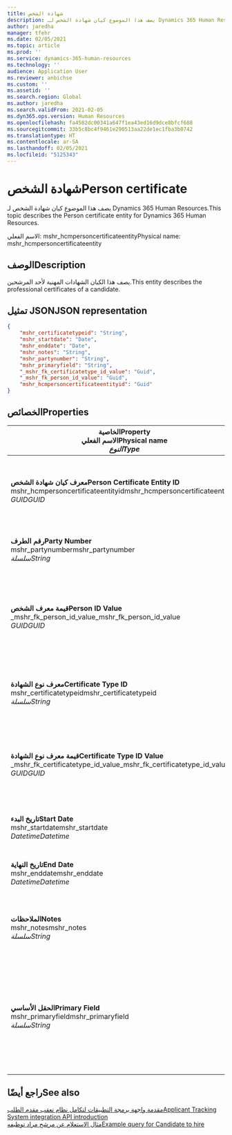 ```yaml
---
title: شهادة الشخص
description: يصف هذا الموضوع كيان شهادة الشخص لـ Dynamics 365 Human Resources.
author: jaredha
manager: tfehr
ms.date: 02/05/2021
ms.topic: article
ms.prod: ''
ms.service: dynamics-365-human-resources
ms.technology: ''
audience: Application User
ms.reviewer: anbichse
ms.custom: ''
ms.assetid: ''
ms.search.region: Global
ms.author: jaredha
ms.search.validFrom: 2021-02-05
ms.dyn365.ops.version: Human Resources
ms.openlocfilehash: fa4582dc00341a647f1ea43ed16d9dce8bfcf688
ms.sourcegitcommit: 33b5c8bc4f9461e290513aa22de1ec1fba3b0742
ms.translationtype: HT
ms.contentlocale: ar-SA
ms.lasthandoff: 02/05/2021
ms.locfileid: "5125343"
---
```

# <a name="person-certificate"></a><span data-ttu-id="63584-103">شهادة الشخص</span><span class="sxs-lookup"><span data-stu-id="63584-103">Person certificate</span></span>

<span data-ttu-id="63584-104">يصف هذا الموضوع كيان شهادة الشخص لـ Dynamics 365 Human Resources.</span><span class="sxs-lookup"><span data-stu-id="63584-104">This topic describes the Person certificate entity for Dynamics 365 Human Resources.</span></span>

<span data-ttu-id="63584-105">الاسم الفعلي: mshr_hcmpersoncertificateentity</span><span class="sxs-lookup"><span data-stu-id="63584-105">Physical name: mshr_hcmpersoncertificateentity</span></span>

## <a name="description"></a><span data-ttu-id="63584-106">الوصف</span><span class="sxs-lookup"><span data-stu-id="63584-106">Description</span></span>

<span data-ttu-id="63584-107">يصف هذا الكيان الشهادات المهنية لأحد المرشحين.</span><span class="sxs-lookup"><span data-stu-id="63584-107">This entity describes the professional certificates of a candidate.</span></span>

## <a name="json-representation"></a><span data-ttu-id="63584-108">تمثيل JSON</span><span class="sxs-lookup"><span data-stu-id="63584-108">JSON representation</span></span>

```json
{
    "mshr_certificatetypeid": "String",
    "mshr_startdate": "Date",
    "mshr_enddate": "Date",
    "mshr_notes": "String",
    "mshr_partynumber": "String",
    "mshr_primaryfield": "String",
    "_mshr_fk_certificatetype_id_value": "Guid",
    "_mshr_fk_person_id_value": "Guid",
    "mshr_hcmpersoncertificateentityid": "Guid"
}
```

## <a name="properties"></a><span data-ttu-id="63584-109">الخصائص</span><span class="sxs-lookup"><span data-stu-id="63584-109">Properties</span></span>

| <span data-ttu-id="63584-110">الخاصية</span><span class="sxs-lookup"><span data-stu-id="63584-110">Property</span></span><br><span data-ttu-id="63584-111">**الاسم الفعلي**</span><span class="sxs-lookup"><span data-stu-id="63584-111">**Physical name**</span></span><br><span data-ttu-id="63584-112">**_النوع_**</span><span class="sxs-lookup"><span data-stu-id="63584-112">**_Type_**</span></span> | <span data-ttu-id="63584-113">استخدام</span><span class="sxs-lookup"><span data-stu-id="63584-113">Use</span></span> | <span data-ttu-id="63584-114">الوصف</span><span class="sxs-lookup"><span data-stu-id="63584-114">Description</span></span> |
| --- | --- | --- |
| <span data-ttu-id="63584-115">**معرف كيان شهادة الشخص**</span><span class="sxs-lookup"><span data-stu-id="63584-115">**Person Certificate Entity ID**</span></span><br><span data-ttu-id="63584-116">mshr_hcmpersoncertificateentityid</span><span class="sxs-lookup"><span data-stu-id="63584-116">mshr_hcmpersoncertificateentityid</span></span><br><span data-ttu-id="63584-117">*GUID*</span><span class="sxs-lookup"><span data-stu-id="63584-117">*GUID*</span></span> | <span data-ttu-id="63584-118">للقراءة فقط</span><span class="sxs-lookup"><span data-stu-id="63584-118">Read-only</span></span><br><span data-ttu-id="63584-119">مطلوب</span><span class="sxs-lookup"><span data-stu-id="63584-119">Required</span></span> | <span data-ttu-id="63584-120">معرف فريد منشأ بواسطة النظام لسجل كيان شهادة الشخص.</span><span class="sxs-lookup"><span data-stu-id="63584-120">System-generated unique identifier for the person certificate entity record.</span></span> |
| <span data-ttu-id="63584-121">**رقم الطرف**</span><span class="sxs-lookup"><span data-stu-id="63584-121">**Party Number**</span></span><br><span data-ttu-id="63584-122">mshr_partynumber</span><span class="sxs-lookup"><span data-stu-id="63584-122">mshr_partynumber</span></span><br><span data-ttu-id="63584-123">*سلسلة*</span><span class="sxs-lookup"><span data-stu-id="63584-123">*String*</span></span> | <span data-ttu-id="63584-124">قراءة/كتابة</span><span class="sxs-lookup"><span data-stu-id="63584-124">Read/write</span></span><br><span data-ttu-id="63584-125">مطلوب</span><span class="sxs-lookup"><span data-stu-id="63584-125">Required</span></span> | <span data-ttu-id="63584-126">معرف الطرف (الشخص) للمرشح.</span><span class="sxs-lookup"><span data-stu-id="63584-126">The party (person) ID of the candidate.</span></span> |
| <span data-ttu-id="63584-127">**قيمة معرف الشخص**</span><span class="sxs-lookup"><span data-stu-id="63584-127">**Person ID Value**</span></span><br><span data-ttu-id="63584-128">_mshr_fk_person_id_value</span><span class="sxs-lookup"><span data-stu-id="63584-128">_mshr_fk_person_id_value</span></span><br><span data-ttu-id="63584-129">*GUID*</span><span class="sxs-lookup"><span data-stu-id="63584-129">*GUID*</span></span> | <span data-ttu-id="63584-130">للقراءة فقط</span><span class="sxs-lookup"><span data-stu-id="63584-130">Read-only</span></span><br><span data-ttu-id="63584-131">مطلوب</span><span class="sxs-lookup"><span data-stu-id="63584-131">Required</span></span><br><span data-ttu-id="63584-132">المفتاح الخارجي: mshr_dirpersonentityid لـ mshr_dirpersonentity</span><span class="sxs-lookup"><span data-stu-id="63584-132">Foreign key: mshr_dirpersonentityid of mshr_dirpersonentity</span></span> | <span data-ttu-id="63584-133">المعرف الفريد المنشأ بواسطة النظام لسجل كيان الطرف (الشخص).</span><span class="sxs-lookup"><span data-stu-id="63584-133">The system-generated identifier of the party (person) entity record.</span></span> |
| <span data-ttu-id="63584-134">**معرف نوع الشهادة**</span><span class="sxs-lookup"><span data-stu-id="63584-134">**Certificate Type ID**</span></span><br><span data-ttu-id="63584-135">mshr_certificatetypeid</span><span class="sxs-lookup"><span data-stu-id="63584-135">mshr_certificatetypeid</span></span><br><span data-ttu-id="63584-136">*سلسلة*</span><span class="sxs-lookup"><span data-stu-id="63584-136">*String*</span></span> | <span data-ttu-id="63584-137">قراءة/كتابة</span><span class="sxs-lookup"><span data-stu-id="63584-137">Read/write</span></span><br><span data-ttu-id="63584-138">مطلوب</span><span class="sxs-lookup"><span data-stu-id="63584-138">Required</span></span> |  <span data-ttu-id="63584-139">معرف نوع الشهادة المحدد في الموارد البشرية.</span><span class="sxs-lookup"><span data-stu-id="63584-139">The identifier of the certificate type defined in Human Resources.</span></span> |
| <span data-ttu-id="63584-140">**قيمة معرف نوع الشهادة**</span><span class="sxs-lookup"><span data-stu-id="63584-140">**Certificate Type ID Value**</span></span><br><span data-ttu-id="63584-141">_mshr_fk_certificatetype_id_value</span><span class="sxs-lookup"><span data-stu-id="63584-141">_mshr_fk_certificatetype_id_value</span></span><br><span data-ttu-id="63584-142">*GUID*</span><span class="sxs-lookup"><span data-stu-id="63584-142">*GUID*</span></span> | <span data-ttu-id="63584-143">للقراءة فقط</span><span class="sxs-lookup"><span data-stu-id="63584-143">Read-only</span></span><br><span data-ttu-id="63584-144">مطلوب</span><span class="sxs-lookup"><span data-stu-id="63584-144">Required</span></span><br><span data-ttu-id="63584-145">المفتاح الخارجي: mshr_hcmcertificatetypeentityid لـ mshr_hcmcertificatetypeentity</span><span class="sxs-lookup"><span data-stu-id="63584-145">Foreign key: mshr_hcmcertificatetypeentityid of mshr_hcmcertificatetypeentity</span></span> | <span data-ttu-id="63584-146">معرف فريد منشأ بواسطة النظام لنوع الشهادة في الكيان المقترن.</span><span class="sxs-lookup"><span data-stu-id="63584-146">System-generated unique identifier of the certificate type in the associated entity.</span></span> |
| <span data-ttu-id="63584-147">**تاريخ البدء**</span><span class="sxs-lookup"><span data-stu-id="63584-147">**Start Date**</span></span><br><span data-ttu-id="63584-148">mshr_startdate</span><span class="sxs-lookup"><span data-stu-id="63584-148">mshr_startdate</span></span><br><span data-ttu-id="63584-149">*Datetime*</span><span class="sxs-lookup"><span data-stu-id="63584-149">*Datetime*</span></span> | <span data-ttu-id="63584-150">قراءة/كتابة</span><span class="sxs-lookup"><span data-stu-id="63584-150">Read/write</span></span><br><span data-ttu-id="63584-151">مطلوب</span><span class="sxs-lookup"><span data-stu-id="63584-151">Required</span></span> | <span data-ttu-id="63584-152">التاريخ الذي تم فيه إصدار الشهادة.</span><span class="sxs-lookup"><span data-stu-id="63584-152">The date at which the certificate was issued.</span></span> |
| <span data-ttu-id="63584-153">**تاريخ النهاية**</span><span class="sxs-lookup"><span data-stu-id="63584-153">**End Date**</span></span><br><span data-ttu-id="63584-154">mshr_enddate</span><span class="sxs-lookup"><span data-stu-id="63584-154">mshr_enddate</span></span><br><span data-ttu-id="63584-155">*Datetime*</span><span class="sxs-lookup"><span data-stu-id="63584-155">*Datetime*</span></span> | <span data-ttu-id="63584-156">قراءة/كتابة</span><span class="sxs-lookup"><span data-stu-id="63584-156">Read/write</span></span><br><span data-ttu-id="63584-157">اختياري</span><span class="sxs-lookup"><span data-stu-id="63584-157">Optional</span></span> | <span data-ttu-id="63584-158">التاريخ الذي ستنتهي فيه الشهادة.</span><span class="sxs-lookup"><span data-stu-id="63584-158">The date at which the certificate will expire.</span></span> |
| <span data-ttu-id="63584-159">**الملاحظات**</span><span class="sxs-lookup"><span data-stu-id="63584-159">**Notes**</span></span><br><span data-ttu-id="63584-160">mshr_notes</span><span class="sxs-lookup"><span data-stu-id="63584-160">mshr_notes</span></span><br><span data-ttu-id="63584-161">*سلسلة*</span><span class="sxs-lookup"><span data-stu-id="63584-161">*String*</span></span> | <span data-ttu-id="63584-162">قراءة/كتابة</span><span class="sxs-lookup"><span data-stu-id="63584-162">Read/write</span></span><br><span data-ttu-id="63584-163">اختياري</span><span class="sxs-lookup"><span data-stu-id="63584-163">Optional</span></span> | <span data-ttu-id="63584-164">ملاحظات للاستخدام من جانب مسؤولي التعيين ومدراء التوظيف.</span><span class="sxs-lookup"><span data-stu-id="63584-164">Notes for use by hiring managers and recruiters.</span></span> |
| <span data-ttu-id="63584-165">**الحقل الأساسي**</span><span class="sxs-lookup"><span data-stu-id="63584-165">**Primary Field**</span></span><br><span data-ttu-id="63584-166">mshr_primaryfield</span><span class="sxs-lookup"><span data-stu-id="63584-166">mshr_primaryfield</span></span><br><span data-ttu-id="63584-167">*سلسلة*</span><span class="sxs-lookup"><span data-stu-id="63584-167">*String*</span></span> | <span data-ttu-id="63584-168">للقراءة فقط</span><span class="sxs-lookup"><span data-stu-id="63584-168">Read-only</span></span><br><span data-ttu-id="63584-169">مطلوب</span><span class="sxs-lookup"><span data-stu-id="63584-169">Required</span></span> |  <span data-ttu-id="63584-170">حقل المطلوب استخدامه كمعرف لسجل الكيان.</span><span class="sxs-lookup"><span data-stu-id="63584-170">Field to be used as an identifier of the entity record.</span></span> <span data-ttu-id="63584-171">مجموعة رقم الطرف ومعرف نوع الشهادة وتاريخ البدء.</span><span class="sxs-lookup"><span data-stu-id="63584-171">Combination of party number, certificate type ID, and start date.</span></span> |

## <a name="see-also"></a><span data-ttu-id="63584-172">راجع أيضًا</span><span class="sxs-lookup"><span data-stu-id="63584-172">See also</span></span>

[<span data-ttu-id="63584-173">مقدمة واجهة برمجة التطبيقات لتكامل نظام تعقب مقدم الطلب</span><span class="sxs-lookup"><span data-stu-id="63584-173">Applicant Tracking System integration API introduction</span></span>](hr-admin-integration-ats-api-introduction.md)<br>
[<span data-ttu-id="63584-174">مثال الاستعلام عن مرشح مراد توظيفه</span><span class="sxs-lookup"><span data-stu-id="63584-174">Example query for Candidate to hire</span></span>](hr-admin-integration-ats-api-candidate-to-hire-example-query.md)

